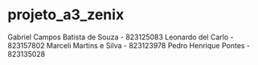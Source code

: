 # projeto_a3_zenix

Gabriel Campos Batista de Souza - 823125083
Leonardo del Carlo - 823157802
Marceli Martins e Silva - 823123978
Pedro Henrique Pontes - 823135028
